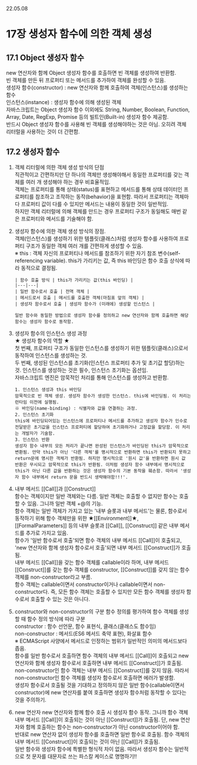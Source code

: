 22.05.08

# 17장 생성자 함수에 의한 객체 생성

## 17.1 Object 생성자 함수

new 연산자와 함께 Object 생성자 함수를 호출하면 빈 객체를 생성하여 반환함.  
빈 객체를 만든 뒤 프로퍼티 또는 메서드를 추가하여 객체를 완성할 수 있음.  
생성자 함수(constructor) : new 연산자와 함께 호출하여 객체(인스턴스)를 생성하는 함수  
인스턴스(instance) : 생성자 함수에 의해 생성된 객체  
자바스크립트는 Object 생성자 함수 이외에도 String, Number, Boolean, Function, Array, Date, RegExp, Promise 등의 빌트인(Built-in) 생성자 함수 제공함.  
반드시 Object 생성자 함수를 사용해 빈 객체를 생성해야하는 것은 아님. 오히려 객체 리터럴을 사용하는 것이 더 간편함.

## 17.2 생성자 함수

1.  객체 리터럴에 의한 객체 생성 방식의 단점  
    직관적이고 간편하지만 단 하나의 객체만 생성해야해서 동일한 프로퍼티를 갖는 객체를 여러 개 생성해야 하는 경우 비효율적임.  
    객체는 프로퍼티를 통해 상태(status)를 표현하고 메서드를 통해 상태 데이터인 프로퍼티를 참조하고 조작하는 동작(behavior)을 표현함. 따라서 프로퍼티는 객체마다 프로퍼티 값이 다를 수 있지만 메서드는 내용이 동일한 것이 일반적임.  
    하지만 객체 리터럴에 의해 객체를 만드는 경우 프로퍼티 구조가 동일해도 매번 같은 프로퍼티와 메서드를 기술해야 함.

2.  생성자 함수에 의한 객체 생성 방식의 장점.  
    객체(인스턴스)를 생성하기 위한 템플릿(클래스)처럼 생성자 함수를 사용하여 프로퍼티 구조가 동일한 객체 여러 개를 간편하게 생성할 수 있음.  
    ※ this : 객체 자신의 프로퍼티나 메서드를 참조하기 위한 자기 참조 변수(self-referencing variable). this가 가리키는 값, 즉 this 바인딩은 함수 호출 상식에 따라 동적으로 결정됨.

        | 함수 호출 방식 | this가 가리키는 값(this 바인딩) |
        |---|---|
        | 일반 함수로서 호출 | 전역 객체 |
        | 메서드로서 호출 | 메서드를 호출한 객체(마침표 앞의 객체) |
        | 생성자 함수로서 호출 | 생성자 함수가 (미래에) 생성할 인스턴스 |

        일반 함수와 동일한 방법으로 생성자 함수를 정의하고 new 연산자와 함께 호출하면 해당 함수는 생성자 함수로 동작함.

3.  생성자 함수의 인스턴스 생성 과정  
    ★ 생성자 함수의 역할 ★  
    첫 번째, 프로퍼티 구조가 동일한 인스턴스를 생성하기 위한 템플릿(클래스)으로서 동작하여 인스턴스를 생성하는 것.  
    두 번째, 생성된 인스턴스를 초기화(인스턴스 프로퍼티 추가 및 초기값 할당)하는 것. 인스턴스를 생성하는 것은 필수, 인스턴스 초기화는 옵션임.  
    자바스크립트 엔진은 암묵적인 처리를 통해 인스턴스를 생성하고 반환함.

        1. 인스턴스 생성과 this 바인딩
        암묵적으로 빈 객체 생성. 생성자 함수가 생성한 인스턴스. this에 바인딩됨. 이 처리는 런타임 이전에 실행됨.
        ※ 바인딩(name-binding) : 식별자와 값을 연결하는 과정.
        2. 인스턴스 초기화
        this에 바인딩되어있는 인스턴스에 프로퍼티나 메서드를 추가하고 생성자 함수가 인수로 전달받은 초기값을 인스턴스 프로퍼티에 할당하여 초기화하거나 고정값을 할당함. 이 처리는 개발자가 기술함.
        3. 인스턴스 반환
        생성자 함수 내부의 모든 처리가 끝나면 완성된 인스턴스가 바인딩된 this가 암묵적으로 변환됨. 만약 this가 아닌 '다른 객체'를 명시적으로 반환하면 this가 반환되지 못하고 return문에 명시한 객체가 반환됨. 하지만 명시적으로 '원시 값'을 반환하면 원시 값 반환은 무시되고 암묵적으로 this가 반환됨. 이처럼 생성자 함수 내부에서 명시적으로 this가 아닌 다른 값을 반환하는 것은 생성자 함수의 기본 동작을 훼손함. 따라서 '생성자 함수 내부에서 return 문을 반드시 생략해야함!!!'.

4.  내부 메서드 [[Call]]과 [[Construct]]  
    함수는 객체이지만 일반 객체와는 다름. 일반 객체는 호출할 수 없지만 함수는 호출할 수 있음. 그니까 일반 객체 +@의 기능.  
    함수 객체는 일반 객체가 가지고 있는 '내부 슬롯과 내부 메서드'는 물론, 함수로서 동작하기 위해 함수 객체만을 위한 ★[[Environment]]★, [[FormalParameters]] 등의 내부 슬롯과 [[Call]], [[Construct]] 같은 내부 메서드를 추가로 가지고 있음.  
    함수가 '일반 함수로서 호출'되면 함수 객체의 내부 메서드 [[Call]]이 호출되고, 'new 연산자와 함께 생성자 함수로서 호출'되면 내부 메서드 [[Construct]]가 호출됨.  
    내부 메서드 [[Call]]을 갖는 함수 객체를 callable이라 하며, 내부 메서드 [[Construct]]를 갖는 함수 객체를 constructor, [[Construct]]를 갖지 않는 함수 객체를 non-constructor라고 부름.  
    함수 객체는 callable이면서 constructor이거나 callable이면서 non-constructor다. 즉, 모든 함수 객체는 호출할 수 있지만 모든 함수 객체를 생성자 함수로서 호출할 수 있는 것은 아니다.

5.  constructor와 non-constructor의 구분
    함수 정의를 평가하여 함수 객체를 생성할 때 함수 정의 방식에 따라 구분  
    constructor : 함수 선언문, 함수 표현식, 클래스(클래스도 함수임)  
    non-constructor : 메서드(ES6 메서드 축약 표현), 화살표 함수  
    ※ ECMAScript 사양에서 메서드로 인정하는 범위가 일반적인 의미의 메서드보다 좁음.  
    함수를 일반 함수로서 호출하면 함수 객체의 내부 메서드 [[Call]]이 호출되고 new 연산자와 함께 생성자 함수로서 호출하면 내부 메서드 [[Construct]]가 호출됨. non-constructor인 함수 객체는 내부 메서드 [[Construct]]를 갖지 않음. 따라서 non-constructor인 함수 객체를 생성자 함수로서 호출하면 에러가 발생함.  
    생성자 함수로서 호출될 것을 기대하고 정의하지 않은 일반 함수(callable이면서 constructor)에 new 연산자를 붙여 호출하면 생성자 함수처럼 동작할 수 있다는 것을 주의하기.

6.  new 연산자
    new 연산자와 함께 함수 호출 시 생성자 함수 동작. 그니까 함수 객체 내부 메서드 [[Call]]이 호출되는 것이 아닌 [[Construct]]가 호출됨. 단, new 연산자와 함께 호출하는 함수는 non-constructor가 아닌 constructor이어야 함.  
    반대로 new 연산자 없이 생성자 함수를 호출하면 일반 함수로 호출됨. 함수 객체의 내부 메서드 [[Construct]]이 호출되는 것이 아닌 [[Call]]가 호출됨.  
    일반 함수와 생성자 함수에 특별한 형식적 차이 없음. 따라서 생성자 함수는 일반적으로 첫 문자를 대문자로 쓰는 파스칼 케이스로 명명하기!!
